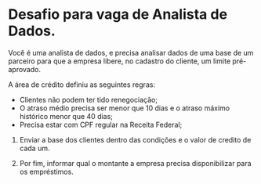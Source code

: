 # Desafio para vaga de Analista de Dados.
Você é uma analista de dados, e precisa analisar dados de uma base de um parceiro para que a empresa libere, no cadastro do cliente, um limite pré-aprovado.

A área de crédito definiu as seguintes regras:

* Clientes não podem ter tido renegociação;
* O atraso médio precisa ser menor que 10 dias e o atraso máximo histórico menor que 40 dias;
* Precisa estar com CPF regular na Receita Federal;

1) Enviar a base dos clientes dentro das condições e o valor de credito de cada um.

2) Por fim, informar qual o montante a empresa precisa disponibilizar para os empréstimos.
